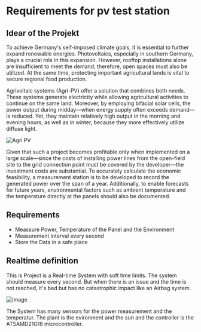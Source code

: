 # Requirements for pv test station

## Idear of the Projekt
To achieve Germany's self-imposed climate goals, it is essential to further expand renewable energies. Photovoltaics, especially in southern Germany, plays a crucial role in this expansion. 
However, rooftop installations alone are insufficient to meet the demand; therefore, open spaces must also be utilized. At the same time, protecting important agricultural lands is vital to secure regional food production.

Agrivoltaic systems (Agri-PV) offer a solution that combines both needs. These systems generate electricity while allowing agricultural activities to continue on the same land. Moreover, by employing bifacial solar cells, the power output during midday—when energy supply often exceeds demand—is reduced. 
Yet, they maintain relatively high output in the morning and evening hours, as well as in winter, because they more effectively utilize diffuse light.

![Agri PV](https://github.com/user-attachments/assets/2e0609a2-ed12-4297-b54f-54f5730913f6 "photovoltaik.eu/landwirtschaft/next2sun-baut-agri-pv-mit-buergerbeteiligung")

Given that such a project becomes profitable only when implemented on a large scale—since the costs of installing power lines from the open-field site to the grid connection point must be covered by the developer—the investment costs are substantial. 
To accurately calculate the economic feasibility, a measurement station is to be developed to record the generated power over the span of a year. Additionally, to enable forecasts for future years, environmental factors such as ambient temperature and the temperature directly at the panels should also be documented.

## Requirements
- Meassure Power, Temperature of the Panel and the Environment
- Measurement interval every second
- Store the Data in a safe place

## Realtime definition
This is Project is a Real-time System with soft time limits. The system should measure every second. But when there is an issue and the time is not reached, it's bad but has no catastrophic impact like an Airbag system.

![image](https://github.com/user-attachments/assets/37c90a3b-ba38-4e24-bffb-13c7e6fcdb8e)

The System has many sensors for the power measurement and the temperatur. The plant is the evironment and the sun and the controller is the ATSAMD21G18 microcontroller.
